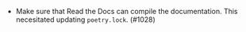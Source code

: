 - Make sure that Read the Docs can compile the documentation. This necesitated
  updating `poetry.lock`. (#1028)
